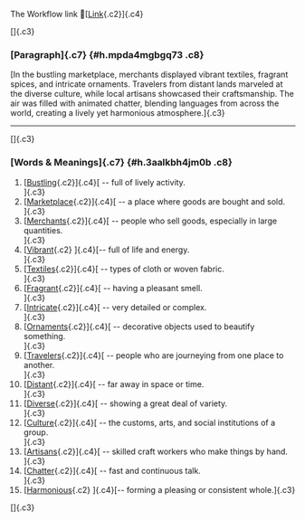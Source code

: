 The Workflow link
👏[[Link](https://www.google.com/url?q=http://www.google.com&sa=D&source=editors&ust=1760522010129623&usg=AOvVaw3S7KfOQKtJpSxLPk62Q3jL){.c2}]{.c4}

[]{.c3}

### [Paragraph]{.c7} {#h.mpda4mgbgq73 .c8}

[In the bustling marketplace, merchants displayed vibrant textiles,
fragrant spices, and intricate ornaments. Travelers from distant lands
marveled at the diverse culture, while local artisans showcased their
craftsmanship. The air was filled with animated chatter, blending
languages from across the world, creating a lively yet harmonious
atmosphere.]{.c3}

------------------------------------------------------------------------

[]{.c3}

### [Words & Meanings]{.c7} {#h.3aalkbh4jm0b .c8}

1.  [[Bustling](https://www.google.com/url?q=http://www.google.com&sa=D&source=editors&ust=1760522010130918&usg=AOvVaw2fcKQHrmzFNx9zSgMH_sHM){.c2}]{.c4}[ --
    full of lively activity.\
    ]{.c3}
2.  [[Marketplace](https://www.google.com/url?q=http://www.google.com&sa=D&source=editors&ust=1760522010131157&usg=AOvVaw0sG8KzXW8b3n5Yk2JsI0iN){.c2}]{.c4}[ --
    a place where goods are bought and sold.\
    ]{.c3}
3.  [[Merchants](https://www.google.com/url?q=http://www.google.com&sa=D&source=editors&ust=1760522010131384&usg=AOvVaw3ol2mmqvumCKaEhUITmH3g){.c2}]{.c4}[ --
    people who sell goods, especially in large quantities.\
    ]{.c3}
4.  [[Vibrant](https://www.google.com/url?q=http://www.google.com&sa=D&source=editors&ust=1760522010131651&usg=AOvVaw3wL0AhTylfbl4BLSHlYI-P){.c2}
    ]{.c4}[-- full of life and energy.\
    ]{.c3}
5.  [[Textiles](https://www.google.com/url?q=http://www.google.com&sa=D&source=editors&ust=1760522010131858&usg=AOvVaw2QltjuxxZS-RpVG8zAAg1g){.c2}]{.c4}[ --
    types of cloth or woven fabric.\
    ]{.c3}
6.  [[Fragrant](https://www.google.com/url?q=http://www.google.com&sa=D&source=editors&ust=1760522010132048&usg=AOvVaw2e3VNe42YI9Fz0YoU01TAF){.c2}]{.c4}[ --
    having a pleasant smell.\
    ]{.c3}
7.  [[Intricate](https://www.google.com/url?q=http://www.google.com&sa=D&source=editors&ust=1760522010132225&usg=AOvVaw1qlE0wqjU6Qod1QsYILCPQ){.c2}]{.c4}[ --
    very detailed or complex.\
    ]{.c3}
8.  [[Ornaments](https://www.google.com/url?q=http://www.google.com&sa=D&source=editors&ust=1760522010132407&usg=AOvVaw1GBAChTkUTrl22K9-ZliYc){.c2}]{.c4}[ --
    decorative objects used to beautify something.\
    ]{.c3}
9.  [[Travelers](https://www.google.com/url?q=http://www.google.com&sa=D&source=editors&ust=1760522010132626&usg=AOvVaw3jRWljcv6J1XhpZnOlolFF){.c2}]{.c4}[ --
    people who are journeying from one place to another.\
    ]{.c3}
10. [[Distant](https://www.google.com/url?q=http://www.google.com&sa=D&source=editors&ust=1760522010132946&usg=AOvVaw3tilZoEz7qUjd4OFyTAG-z){.c2}]{.c4}[ --
    far away in space or time.\
    ]{.c3}
11. [[Diverse](https://www.google.com/url?q=http://www.google.com&sa=D&source=editors&ust=1760522010133169&usg=AOvVaw39SnFkOBvo-bZgO6tQLZt5){.c2}]{.c4}[ --
    showing a great deal of variety.\
    ]{.c3}
12. [[Culture](https://www.google.com/url?q=http://www.google.com&sa=D&source=editors&ust=1760522010133375&usg=AOvVaw2RpFh7L0AEuq4ypVay2quF){.c2}]{.c4}[ --
    the customs, arts, and social institutions of a group.\
    ]{.c3}
13. [[Artisans](https://www.google.com/url?q=http://www.google.com&sa=D&source=editors&ust=1760522010133627&usg=AOvVaw1OzBdTV5ndXHUZLi0HS7ki){.c2}]{.c4}[ --
    skilled craft workers who make things by hand.\
    ]{.c3}
14. [[Chatter](https://www.google.com/url?q=http://www.google.com&sa=D&source=editors&ust=1760522010133849&usg=AOvVaw1uK83wzatn6uoyDI9xork5){.c2}]{.c4}[ --
    fast and continuous talk.\
    ]{.c3}
15. [[Harmonious](https://www.google.com/url?q=http://www.google.com&sa=D&source=editors&ust=1760522010134131&usg=AOvVaw3xUhzK6fbu92IfjorbvMrC){.c2}
    ]{.c4}[-- forming a pleasing or consistent whole.]{.c3}

[]{.c3}

